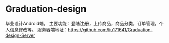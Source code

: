 # Graduation-design
毕业设计Android端。
主要功能：登陆注册，上传商品，商品分类，订单管理，个人信息修改等。
服务器端地址：https://github.com/liu171641/Graduation-design-Server
